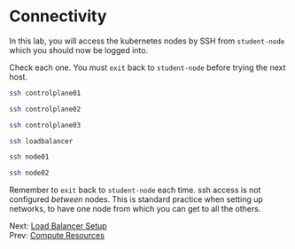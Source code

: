 # Connectivity

In this lab, you will access the kubernetes nodes by SSH from `student-node` which you should now be logged into.

Check each one. You must `exit` back to `student-node` before trying the next host.

```bash
ssh controlplane01
```

```bash
ssh controlplane02
```

```bash
ssh controlplane03
```

```bash
ssh loadbalancer
```

```bash
ssh node01
```

```bash
ssh node02
```

Remember to `exit` back to `student-node` each time. ssh access is not configured *between* nodes. This is standard practice when setting up networks, to have one node from which you can get to all the others.

Next: [Load Balancer Setup](./04-loadbalancer.md)<br>
Prev: [Compute Resources](02-compute-resources.md)
